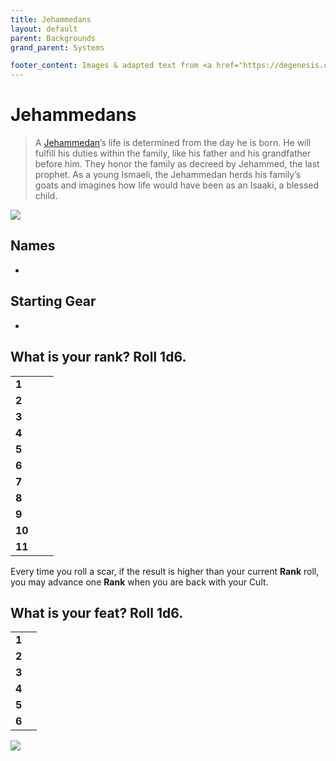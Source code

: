 ```yaml
---
title: Jehammedans
layout: default
parent: Backgrounds
grand_parent: Systems

footer_content: Images & adapted text from <a href="https://degenesis.com/">degenesis.com</a> for private use only. Copyright &copy; 2021 by SIXMOREVODKA.
---
```


# Jehammedans

> A [Jehammedan](https://degenesis.com/world/cults/jehammedans)’s life is determined from the day he is born. He will fulfill his duties within the family, like his father and his grandfather before him. They honor the family as decreed by Jehammed, the last prophet. As a young Ismaeli, the Jehammedan herds his family’s goats and imagines how life would have been as an Isaaki, a blessed child.

![](https://a.storyblok.com/f/72501/2715x3840/99926e4b7b/010-jehammedans-archetype.jpg)

## Names

- 

## Starting Gear

- 

## What is your rank? Roll 1d6.

|        |     |     |
| ------ | --- | --- |
| **1**  |     |     |
| **2**  |     |     |
| **3**  |     |     |
| **4**  |     |     |
| **5**  |     |     |
| **6**  |     |     |
| **7**  |     |     |
| **8**  |     |     |
| **9**  |     |     |
| **10** |     |     |
| **11** |     |     |

Every time you roll a scar, if the result is higher than your current **Rank** roll, you may advance one **Rank** when you are back with your Cult.


## What is your feat? Roll 1d6.

|       |     |
| ----- | --- |
| **1** |     |
| **2** |     |
| **3** |     |
| **4** |     |
| **5** |     |
| **6** |     |

![](https://img2.storyblok.com/0x0/filters:quality(99):format(webp)/f/72501/7087x3922/c30e7809fd/jehammedans-sacrifice.jpg)